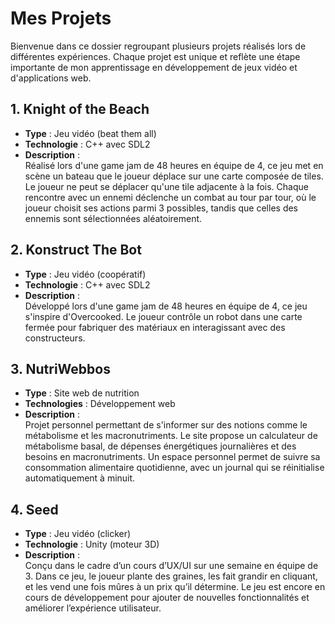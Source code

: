 # Mes Projets

Bienvenue dans ce dossier regroupant plusieurs projets réalisés lors de différentes expériences. Chaque projet est unique et reflète une étape importante de mon apprentissage en développement de jeux vidéo et d'applications web.

## 1. **Knight of the Beach**
- **Type** : Jeu vidéo (beat them all)  
- **Technologie** : C++ avec SDL2  
- **Description** :  
  Réalisé lors d'une game jam de 48 heures en équipe de 4, ce jeu met en scène un bateau que le joueur déplace sur une carte composée de tiles. Le joueur ne peut se déplacer qu'une tile adjacente à la fois. Chaque rencontre avec un ennemi déclenche un combat au tour par tour, où le joueur choisit ses actions parmi 3 possibles, tandis que celles des ennemis sont sélectionnées aléatoirement.

## 2. **Konstruct The Bot**
- **Type** : Jeu vidéo (coopératif)  
- **Technologie** : C++ avec SDL2  
- **Description** :  
  Développé lors d'une game jam de 48 heures en équipe de 4, ce jeu s'inspire d'Overcooked. Le joueur contrôle un robot dans une carte fermée pour fabriquer des matériaux en interagissant avec des constructeurs.

## 3. **NutriWebbos**
- **Type** : Site web de nutrition  
- **Technologies** : Développement web  
- **Description** :  
  Projet personnel permettant de s'informer sur des notions comme le métabolisme et les macronutriments. Le site propose un calculateur de métabolisme basal, de dépenses énergétiques journalières et des besoins en macronutriments. Un espace personnel permet de suivre sa consommation alimentaire quotidienne, avec un journal qui se réinitialise automatiquement à minuit.

## 4. **Seed**
- **Type** : Jeu vidéo (clicker)  
- **Technologie** : Unity (moteur 3D)  
- **Description** :  
  Conçu dans le cadre d’un cours d’UX/UI sur une semaine en équipe de 3. Dans ce jeu, le joueur plante des graines, les fait grandir en cliquant, et les vend une fois mûres à un prix qu’il détermine. Le jeu est encore en cours de développement pour ajouter de nouvelles fonctionnalités et améliorer l’expérience utilisateur.
